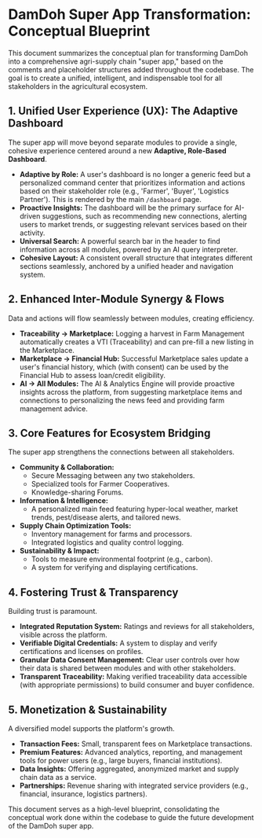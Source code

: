 
# DamDoh Super App Transformation: Conceptual Blueprint

This document summarizes the conceptual plan for transforming DamDoh into a comprehensive agri-supply chain "super app," based on the comments and placeholder structures added throughout the codebase. The goal is to create a unified, intelligent, and indispensable tool for all stakeholders in the agricultural ecosystem.

## 1. Unified User Experience (UX): The Adaptive Dashboard

The super app will move beyond separate modules to provide a single, cohesive experience centered around a new **Adaptive, Role-Based Dashboard**.

*   **Adaptive by Role:** A user's dashboard is no longer a generic feed but a personalized command center that prioritizes information and actions based on their stakeholder role (e.g., 'Farmer', 'Buyer', 'Logistics Partner'). This is rendered by the main `/dashboard` page.
*   **Proactive Insights:** The dashboard will be the primary surface for AI-driven suggestions, such as recommending new connections, alerting users to market trends, or suggesting relevant services based on their activity.
*   **Universal Search:** A powerful search bar in the header to find information across all modules, powered by an AI query interpreter.
*   **Cohesive Layout:** A consistent overall structure that integrates different sections seamlessly, anchored by a unified header and navigation system.

## 2. Enhanced Inter-Module Synergy & Flows

Data and actions will flow seamlessly between modules, creating efficiency.

*   **Traceability -> Marketplace:** Logging a harvest in Farm Management automatically creates a VTI (Traceability) and can pre-fill a new listing in the Marketplace.
*   **Marketplace -> Financial Hub:** Successful Marketplace sales update a user's financial history, which (with consent) can be used by the Financial Hub to assess loan/credit eligibility.
*   **AI -> All Modules:** The AI & Analytics Engine will provide proactive insights across the platform, from suggesting marketplace items and connections to personalizing the news feed and providing farm management advice.

## 3. Core Features for Ecosystem Bridging

The super app strengthens the connections between all stakeholders.

*   **Community & Collaboration:**
    *   Secure Messaging between any two stakeholders.
    *   Specialized tools for Farmer Cooperatives.
    *   Knowledge-sharing Forums.
*   **Information & Intelligence:**
    *   A personalized main feed featuring hyper-local weather, market trends, pest/disease alerts, and tailored news.
*   **Supply Chain Optimization Tools:**
    *   Inventory management for farms and processors.
    *   Integrated logistics and quality control logging.
*   **Sustainability & Impact:**
    *   Tools to measure environmental footprint (e.g., carbon).
    *   A system for verifying and displaying certifications.

## 4. Fostering Trust & Transparency

Building trust is paramount.

*   **Integrated Reputation System:** Ratings and reviews for all stakeholders, visible across the platform.
*   **Verifiable Digital Credentials:** A system to display and verify certifications and licenses on profiles.
*   **Granular Data Consent Management:** Clear user controls over how their data is shared between modules and with other stakeholders.
*   **Transparent Traceability:** Making verified traceability data accessible (with appropriate permissions) to build consumer and buyer confidence.

## 5. Monetization & Sustainability

A diversified model supports the platform's growth.

*   **Transaction Fees:** Small, transparent fees on Marketplace transactions.
*   **Premium Features:** Advanced analytics, reporting, and management tools for power users (e.g., large buyers, financial institutions).
*   **Data Insights:** Offering aggregated, anonymized market and supply chain data as a service.
*   **Partnerships:** Revenue sharing with integrated service providers (e.g., financial, insurance, logistics partners).

This document serves as a high-level blueprint, consolidating the conceptual work done within the codebase to guide the future development of the DamDoh super app.
